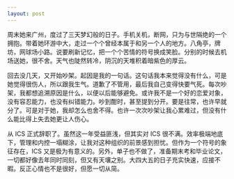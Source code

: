 ```yaml
---
layout: post
---
```


周末她来广州，度过了三天梦幻般的日子。手机关机，断网，只为与世隔绝的一个拥抱。带着她环游中大，走过一个个曾经本属于和另一个人的地方。八角亭，牌坊，网球场小路。说要刷新记忆，把一个个苦情的符号换成笑脸。分别的时候去机场送她，很不舍。天气也陡然转冷，阴沉的天堆积着暗紫色的厚云。

回去没几天，又开始吵架。起因是我的一句话。这句话我本来觉得没有什么，可是她觉得很伤人，所以跟我生气。道歉了不管用，最后我自己变得快要气死。每次吵架，我都想追溯原因是什么，以便以后能够避免。或许我不是一个好的恋爱对象，没有容忍能力，也没有纠错能力。吵到酣时，甚至提到分开。要是往常，也许早就分了。可是对于她，我却怎么也舍不得。也许一次次吵架让我心累难过，但没有什么能比得上失去她更让人伤心。

从 ICS 正式辞职了。虽然这一年受益匪浅，但其实对 ICS 很不满。效率极端地底下，管理和内控一塌糊涂，让我对这种组织的前景感到担忧。但作为一个符号的象征存在，ICS 又是极为有意义的。另外，单子也不做了，准备期末考和毕业论文，一切都好像去年同时同刻，但又有天壤之别。大四大五的日子充实快速，应接不暇。反正心情也不是很好，但愿一切从简。
